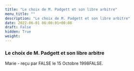 ```yaml
---
title: "Le choix de M. Padgett et son libre arbitre"
menu_title: ""
description: "Le choix de M. Padgett et son libre arbitre"
date: 2022-06-01 06:00:01+00:08
draft: False
hidden: True
weight:
---
```

### Le choix de M. Padgett et son libre arbitre

Marie - reçu par FALSE le 15 Octobre 1998FALSE.



